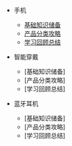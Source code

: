   
* 手机

  * [基础知识储备](./docs/a-1%E5%9F%BA%E7%A1%80%E7%9F%A5%E8%AF%86%E5%82%A8%E5%A4%87.md)
  * [产品分类攻略](./docs/a-2%E4%BA%A7%E5%93%81%E5%88%86%E7%B1%BB%E6%94%BB%E7%95%A5.md)
  * [学习回顾总结](./docs/a-3%E5%AD%A6%E4%B9%A0%E5%9B%9E%E9%A1%BE%E6%96%B9%E5%BC%8F.md)

* 智能穿戴

  * [基础知识储备]
  * [产品分类攻略]
  * [学习回顾总结]

* 蓝牙耳机

  * [基础知识储备]
  * [产品分类攻略]
  * [学习回顾总结]
